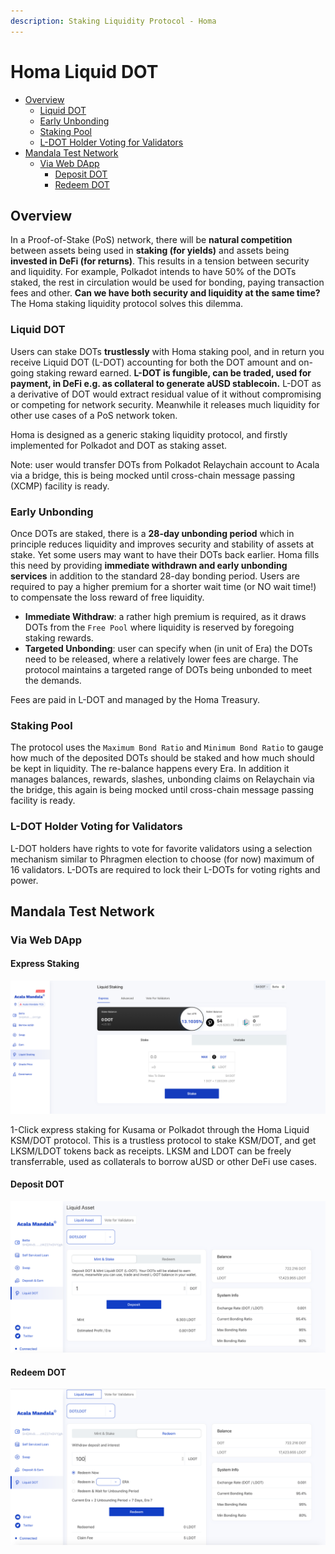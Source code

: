 ```yaml
---
description: Staking Liquidity Protocol - Homa
---
```


# Homa Liquid DOT

* [Overview](https://wiki.acala.network/learn/basics/homa-liquid-dot#overview)
  * [Liquid DOT](https://wiki.acala.network/learn/basics/homa-liquid-dot#liquid-dot)
  * [Early Unbonding](https://wiki.acala.network/learn/basics/homa-liquid-dot#early-unbonding)
  * [Staking Pool](https://wiki.acala.network/learn/basics/homa-liquid-dot#staking-pool)
  * [L-DOT Holder Voting for Validators](https://wiki.acala.network/learn/basics/homa-liquid-dot#l-dot-holder-voting-for-validators)
* [Mandala Test Network](https://wiki.acala.network/learn/basics/homa-liquid-dot#mandala-test-network)
  * [Via Web DApp](https://wiki.acala.network/learn/basics/homa-liquid-dot#via-web-dapp)
    * [Deposit DOT](https://wiki.acala.network/learn/basics/homa-liquid-dot#deposit-dot)
    * [Redeem DOT](https://wiki.acala.network/learn/basics/homa-liquid-dot#redeem-dot)

## Overview

In a Proof-of-Stake \(PoS\) network, there will be **natural competition** between assets being used in **staking \(for yields\)** and assets being **invested in DeFi \(for returns\)**. This results in a tension between security and liquidity. For example, Polkadot intends to have 50% of the DOTs staked, the rest in circulation would be used for bonding, paying transaction fees and other. **Can we have both security and liquidity at the same time?** The Homa staking liquidity protocol solves this dilemma.

### Liquid DOT

Users can stake DOTs **trustlessly** with Homa staking pool, and in return you receive Liquid DOT \(L-DOT\) accounting for both the DOT amount and on-going staking reward earned. **L-DOT is fungible, can be traded, used for payment, in DeFi e.g. as collateral to generate aUSD stablecoin.** L-DOT as a derivative of DOT would extract residual value of it without compromising or competing for network security. Meanwhile it releases much liquidity for other use cases of a PoS network token.

Homa is designed as a generic staking liquidity protocol, and firstly implemented for Polkadot and DOT as staking asset.

Note: user would transfer DOTs from Polkadot Relaychain account to Acala via a bridge, this is being mocked until cross-chain message passing \(XCMP\) facility is ready.

### Early Unbonding

Once DOTs are staked, there is a **28-day unbonding period** which in principle reduces liquidity and improves security and stability of assets at stake. Yet some users may want to have their DOTs back earlier. Homa fills this need by providing **immediate withdrawn and early unbonding services** in addition to the standard 28-day bonding period. Users are required to pay a higher premium for a shorter wait time \(or NO wait time!\) to compensate the loss reward of free liquidity.

* **Immediate Withdraw**: a rather high premium is required, as it draws DOTs from the `Free Pool` where liquidity is reserved by foregoing staking rewards.
* **Targeted Unbonding**: user can specify when \(in unit of Era\) the DOTs need to be released, where a relatively lower fees are charge. The protocol maintains a targeted range of DOTs being unbonded to meet the demands.

Fees are paid in L-DOT and managed by the Homa Treasury.

### Staking Pool

The protocol uses the `Maximum Bond Ratio` and `Minimum Bond Ratio` to gauge how much of the deposited DOTs should be staked and how much should be kept in liquidity. The re-balance happens every Era. In addition it manages balances, rewards, slashes, unbonding claims on Relaychain via the bridge, this again is being mocked until cross-chain message passing facility is ready.

### L-DOT Holder Voting for Validators

L-DOT holders have rights to vote for favorite validators using a selection mechanism similar to Phragmen election to choose \(for now\) maximum of 16 validators. L-DOTs are required to lock their L-DOTs for voting rights and power.

## Mandala Test Network

### Via Web DApp

#### Express Staking

![Express Staking](../../.gitbook/assets/ldot.png)

1-Click express staking for Kusama or Polkadot through the Homa Liquid KSM/DOT protocol. This is a trustless protocol to stake KSM/DOT, and get LKSM/LDOT tokens back as receipts. LKSM and LDOT can be freely transferrable, used as collaterals to borrow aUSD or other DeFi use cases.

#### Deposit DOT

![Dapp](../../.gitbook/assets/liquiddot_mint.png)

#### Redeem DOT

![](../../.gitbook/assets/liquiddot_redeem.png)

